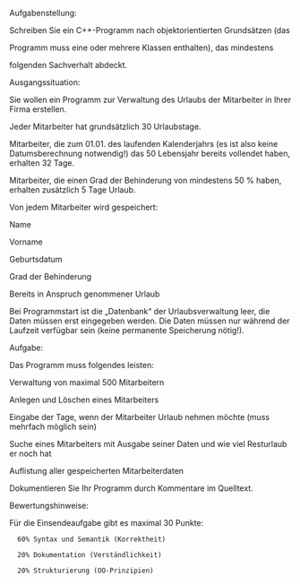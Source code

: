 Aufgabenstellung:

Schreiben Sie ein C++-Programm nach objektorientierten Grundsätzen (das

Programm muss eine oder mehrere Klassen enthalten), das mindestens

folgenden Sachverhalt abdeckt.

Ausgangssituation:

Sie wollen ein Programm zur Verwaltung des Urlaubs der Mitarbeiter in Ihrer Firma erstellen.

Jeder Mitarbeiter hat grundsätzlich 30 Urlaubstage.

Mitarbeiter, die zum 01.01. des laufenden Kalenderjahrs (es ist also keine Datumsberechnung notwendig!) das 50 Lebensjahr bereits vollendet haben, erhalten 32 Tage.

Mitarbeiter, die einen Grad der Behinderung von mindestens 50 % haben, erhalten zusätzlich 5 Tage Urlaub.

Von jedem Mitarbeiter wird gespeichert:

Name

Vorname

Geburtsdatum

Grad der Behinderung

Bereits in Anspruch genommener Urlaub

Bei Programmstart ist die „Datenbank“ der Urlaubsverwaltung leer, die Daten müssen erst eingegeben werden. Die Daten müssen nur während der Laufzeit verfügbar sein (keine permanente Speicherung nötig!).

Aufgabe:

Das Programm muss folgendes leisten:

Verwaltung von maximal 500 Mitarbeitern

Anlegen und Löschen eines Mitarbeiters

Eingabe der Tage, wenn der Mitarbeiter Urlaub nehmen möchte (muss mehrfach möglich sein)

Suche eines Mitarbeiters mit Ausgabe seiner Daten und wie viel Resturlaub er noch hat

Auflistung aller gespeicherten Mitarbeiterdaten

Dokumentieren Sie Ihr Programm durch Kommentare im Quelltext.

Bewertungshinweise:

Für die Einsendeaufgabe gibt es maximal 30 Punkte:

      60% Syntax und Semantik (Korrektheit)

      20% Dokumentation (Verständlichkeit)

      20% Strukturierung (OO-Prinzipien)
